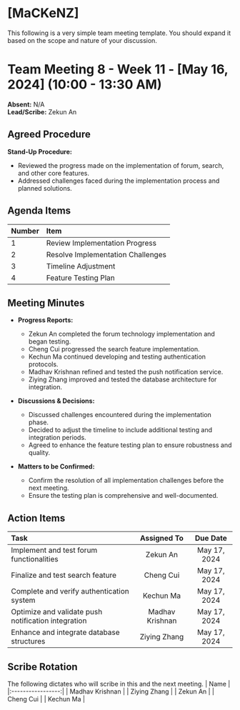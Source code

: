 # [MaCKeNZ]
This following is a very simple team meeting template. You should expand it based on the scope and nature of your discussion.

# Team Meeting 8 - Week 11 - [May 16, 2024] (10:00 - 13:30 AM)
**Absent:** N/A  
**Lead/Scribe:** Zekun An

## Agreed Procedure
**Stand-Up Procedure:**  
- Reviewed the progress made on the implementation of forum, search, and other core features.
- Addressed challenges faced during the implementation process and planned solutions.

## Agenda Items
| Number | Item                                  |
|:-------|:-------------------------------------|
| 1      | Review Implementation Progress        |
| 2      | Resolve Implementation Challenges     |
| 3      | Timeline Adjustment                    |
| 4      | Feature Testing Plan                  |

## Meeting Minutes
- **Progress Reports:**
  - Zekun An completed the forum technology implementation and began testing.
  - Cheng Cui progressed the search feature implementation.
  - Kechun Ma continued developing and testing authentication protocols.
  - Madhav Krishnan refined and tested the push notification service.
  - Ziying Zhang improved and tested the database architecture for integration.

- **Discussions & Decisions:**
  - Discussed challenges encountered during the implementation phase.
  - Decided to adjust the timeline to include additional testing and integration periods.
  - Agreed to enhance the feature testing plan to ensure robustness and quality.

- **Matters to be Confirmed:**
  - Confirm the resolution of all implementation challenges before the next meeting.
  - Ensure the testing plan is comprehensive and well-documented.

## Action Items
| Task                                              | Assigned To       | Due Date        |
|:--------------------------------------------------|:-----------------:|:---------------:|
| Implement and test forum functionalities          | Zekun An          | May 17, 2024    |
| Finalize and test search feature                  | Cheng Cui         | May 17, 2024    |
| Complete and verify authentication system         | Kechun Ma         | May 17, 2024    |
| Optimize and validate push notification integration | Madhav Krishnan  | May 17, 2024    |
| Enhance and integrate database structures         | Ziying Zhang      | May 17, 2024    |

## Scribe Rotation
The following dictates who will scribe in this and the next meeting.
| Name              |
|:-----------------:|
| Madhav Krishnan   |
| Ziying Zhang      |
| Zekun An          |
| Cheng Cui         |
| Kechun Ma         |